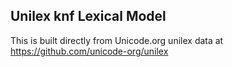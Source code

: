 Unilex knf Lexical Model
----------------------

This is built directly from Unicode.org unilex data at
https://github.com/unicode-org/unilex

